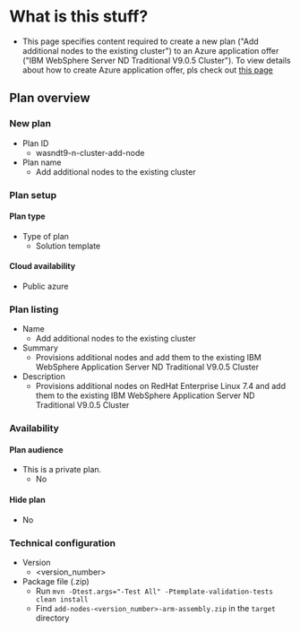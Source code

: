 # What is this stuff?

- This page specifies content required to create a new plan ("Add additional nodes to the existing cluster") to an Azure application offer ("IBM WebSphere Server ND Traditional V9.0.5 Cluster"). To view details about how to create Azure application offer, pls check out [this page](https://github.com/majguo/arm-rhel-was-nd-cluster/blob/master/arm-rhel-was-nd-cluster/src/main/resources/README.md)

## Plan overview

### New plan

- Plan ID
  - wasndt9-n-cluster-add-node
- Plan name
  - Add additional nodes to the existing cluster

### Plan setup

#### Plan type
- Type of plan
  - Solution template

#### Cloud availability
  - Public azure

### Plan listing

- Name
  - Add additional nodes to the existing cluster
- Summary
  - Provisions additional nodes and add them to the existing IBM WebSphere Application Server ND Traditional V9.0.5 Cluster
- Description
  - Provisions additional nodes on RedHat Enterprise Linux 7.4 and add them to the existing IBM WebSphere Application Server ND Traditional V9.0.5 Cluster 

### Availability

#### Plan audience
- This is a private plan.
  - No

#### Hide plan
- No

### Technical configuration

- Version
  - <version_number>
- Package file (.zip)
  - Run `mvn -Dtest.args="-Test All" -Ptemplate-validation-tests clean install`
  - Find `add-nodes-<version_number>-arm-assembly.zip` in the `target` directory
